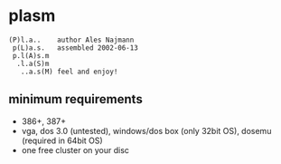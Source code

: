 plasm
=====

	(P)l.a..	author Ales Najmann
	 p(L)a.s.	assembled 2002-06-13
	 p.l(A)s.m
	  .l.a(S)m  	
	   ..a.s(M)	feel and enjoy!

minimum requirements
--------------------

* 386+, 387+
* vga, dos 3.0 (untested), windows/dos box (only 32bit OS), dosemu (required in 64bit OS)
* one free cluster on your disc
